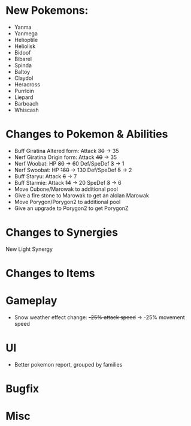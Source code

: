 # New Pokemons:

- Yanma
- Yanmega
- Helioptile
- Heliolisk
- Bidoof
- Bibarel
- Spinda
- Baltoy
- Claydol
- Heracross
- Purrloin
- Liepard
- Barboach
- Whiscash

# Changes to Pokemon & Abilities

- Buff Giratina Altered form: Attack ~~30~~ → 35
- Nerf Giratina Origin form: Attack ~~40~~ → 35
- Nerf Woobat: HP ~~80~~ → 60 Def/SpeDef ~~3~~ → 1
- Nerf Swoobat: HP ~~160~~ → 130 Def/SpeDef ~~5~~ → 2
- Buff Staryu: Attack ~~6~~ → 7
- Buff Starmie: Attack ~~14~~ → 20 SpeDef ~~3~~ → 6
- Move Cubone/Marowak to additional pool
- Give a fire stone to Marowak to get an alolan Marowak
- Move Porygon/Porygon2 to additional pool
- Give an upgrade to Porygon2 to get PorygonZ

# Changes to Synergies

New Light Synergy

# Changes to Items

# Gameplay

- Snow weather effect change: ~~-25% attack speed~~ → -25% movement speed

# UI

- Better pokemon report, grouped by families

# Bugfix

# Misc
